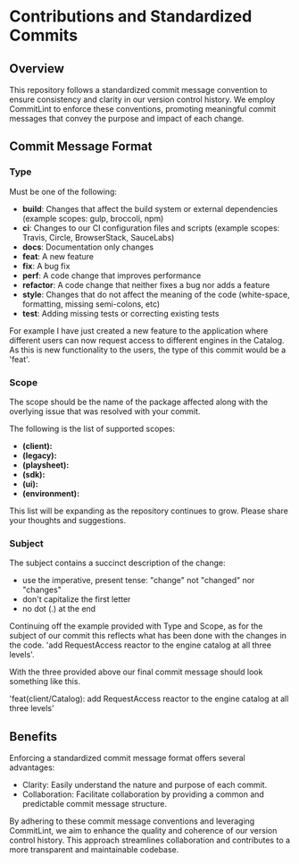 # Contributions and Standardized Commits 

## Overview
This repository follows a standardized commit message convention to ensure consistency and clarity in our version control history. We employ CommitLint to enforce these conventions, promoting meaningful commit messages that convey the purpose and impact of each change.


## Commit Message Format

### Type

Must be one of the following:

* **build**: Changes that affect the build system or external dependencies (example scopes: gulp, broccoli, npm)
* **ci**: Changes to our CI configuration files and scripts (example scopes: Travis, Circle, BrowserStack, SauceLabs)
* **docs**: Documentation only changes
* **feat**: A new feature
* **fix**: A bug fix
* **perf**: A code change that improves performance
* **refactor**: A code change that neither fixes a bug nor adds a feature
* **style**: Changes that do not affect the meaning of the code (white-space, formatting, missing semi-colons, etc)
* **test**: Adding missing tests or correcting existing tests

For example I have just created a new feature to the application where different users can now request access to different engines in the Catalog.  As this is new functionality to the users, the type of this commit would be a 'feat'.

### Scope
The scope should be the name of the package affected along with the overlying issue that was resolved with your commit.

The following is the list of supported scopes:

* **(client):**
* **(legacy):**
* **(playsheet):**
* **(sdk):**
* **(ui):**
* **(environment):**

This list will be expanding as the repository continues to grow. Please share your thoughts and suggestions.

### Subject
The subject contains a succinct description of the change:

* use the imperative, present tense: "change" not "changed" nor "changes"
* don't capitalize the first letter
* no dot (.) at the end

Continuing off the example provided with Type and Scope, as for the subject of our commit this reflects what has been done with the changes in the code. 'add RequestAccess reactor to the engine catalog at all three levels'.

With the three provided above our final commit message should look something like this.

'feat(client/Catalog): add RequestAccess reactor to the engine catalog at all three levels'

## Benefits
Enforcing a standardized commit message format offers several advantages:

- Clarity: Easily understand the nature and purpose of each commit.
- Collaboration: Facilitate collaboration by providing a common and predictable commit message structure.

By adhering to these commit message conventions and leveraging CommitLint, we aim to enhance the quality and coherence of our version control history. This approach streamlines collaboration and contributes to a more transparent and maintainable codebase.
